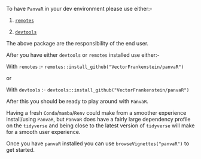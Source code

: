 To have `PanvaR` in your dev environment please use either:-

1. [`remotes`](https://cran.r-project.org/web/packages/remotes/index.html)

2. [`devtools`](https://cran.r-project.org/web/packages/devtools/index.html)

The above package are the responsibility of the end user.

After you have either `devtools` or `remotes` installed use either:-

With `remotes` :- `remotes::install_github("VectorFrankenstein/panvaR")`

or

With `devtools` :- `devtools::install_github("VectorFrankenstein/panvaR")`

After this you should be ready to play around with `PanvaR`.

Having a fresh `Conda`/`mamba`/`Renv` could make from a smoother experience install/using `PanvaR`, but `PanvaR` does have a fairly large dependency profile on the `tidyverse` and being close to the latest version of `tidyverse` will make for a smooth user experience.

Once you have `panvaR` installed you can use `browseVignettes("panvaR")` to get started.
